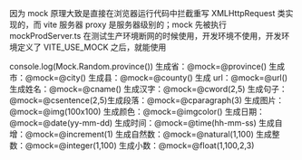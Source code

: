 因为 mock 原理大致是直接在浏览器运行代码中拦截重写 XMLHttpRequest 类实现的，而 vite 服务器 proxy 是服务器级别的；mock 先被执行
mockProdServer.ts 在测试生产环境断网的时候使用，开发环境不使用，开发环境定义了 VITE_USE_MOCK 之后，就能使用

console.log(Mock.Random.province())
生成省：@mock=@province()
生成市：@mock=@city()
生成县：@mock=@county()
生成 url：@mock=@url()
生成姓名：@mock=@cname()
生成汉字：@mock=@cword(2,5)
生成句子：@mock=@csentence(2,5)生成段落：@mock=@cparagraph(3)
生成图片：@mock=@img(100x100)
生成颜色：@mock=@imgcolor()
生成日期：@mock=@date(yy-mm-dd)
生成时间：@mock=@time(hh-mm-ss)
生成自增：@mock=@increment(1)
生成自然数：@mock=@natural(1,100)
生成整数：@mock=@integer(1,100)
生成小数：@mock=@float(1,100,2,3)
